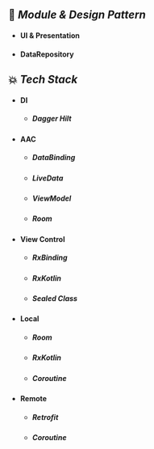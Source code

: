 ## :large_orange_diamond: <i>Module & Design Pattern</i>
  - #### UI & Presentation
  - #### DataRepository
 
## :boom: <i>Tech Stack</i>
 - #### DI
   - ##### Dagger Hilt
   
 - #### AAC
   - ##### DataBinding
   - ##### LiveData
   - ##### ViewModel
   - ##### Room

 - #### View Control
   - ##### RxBinding
   - ##### RxKotlin
   - ##### Sealed Class

 - #### Local
   - ##### Room
   - ##### RxKotlin
   - ##### Coroutine

 - #### Remote
   - ##### Retrofit
   - ##### Coroutine
